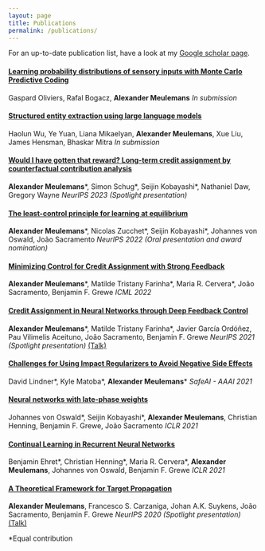 ```yaml
---
layout: page
title: Publications
permalink: /publications/
---
```


For an up-to-date publication list, have a look at my [Google scholar page](https://scholar.google.com/citations?user=nnMccw4AAAAJ&hl=en).

#### [Learning probability distributions of sensory inputs with Monte Carlo Predictive Coding](https://www.biorxiv.org/content/10.1101/2024.02.29.581455v1)
Gaspard Oliviers, Rafal Bogacz, **Alexander Meulemans**
*In submission*

#### [Structured entity extraction using large language models](https://arxiv.org/abs/2402.04437)
Haolun Wu, Ye Yuan, Liana Mikaelyan, **Alexander Meulemans**, Xue Liu, James Hensman, Bhaskar Mitra
*In submission*

#### [Would I have gotten that reward? Long-term credit assignment by counterfactual contribution analysis](https://arxiv.org/abs/2306.16803)
**Alexander Meulemans**\*, Simon Schug\*, Seijin Kobayashi\*, Nathaniel Daw, Gregory Wayne
*NeurIPS 2023 (Spotlight presentation)*

#### [The least-control principle for learning at equilibrium](https://arxiv.org/abs/2207.01332)
**Alexander Meulemans**\*, Nicolas Zucchet\*, Seijin Kobayashi\*, Johannes von Oswald, João Sacramento
*NeurIPS 2022 (Oral presentation and award nomination)*

#### [Minimizing Control for Credit Assignment with Strong Feedback](https://arxiv.org/abs/2204.07249)
**Alexander Meulemans**\*, Matilde Tristany Farinha\*, Maria R. Cervera\*, João Sacramento, Benjamin F. Grewe
*ICML 2022*

#### [Credit Assignment in Neural Networks through Deep Feedback Control](https://proceedings.neurips.cc/paper/2021/hash/25048eb6a33209cb5a815bff0cf6887c-Abstract.html)
**Alexander Meulemans**\*, Matilde Tristany Farinha\*, Javier García Ordóñez, Pau Vilimelis Aceituno, João Sacramento, Benjamin F. Grewe
*NeurIPS 2021 (Spotlight presentation)*
[(Talk)](https://www.youtube.com/watch?v=tktHvr81DZE)

#### [Challenges for Using Impact Regularizers to Avoid Negative Side Effects](https://arxiv.org/abs/2101.12509)
David Lindner\*, Kyle Matoba\*, **Alexander Meulemans**\*
*SafeAI - AAAI 2021*

#### [Neural networks with late-phase weights](https://arxiv.org/abs/2007.12927)
Johannes von Oswald\*, Seijin Kobayashi\*, **Alexander Meulemans**, Christian Henning, Benjamin F. Grewe, João Sacramento
*ICLR 2021*

#### [Continual Learning in Recurrent Neural Networks](https://arxiv.org/abs/2006.12109)
Benjamin Ehret\*, Christian Henning\*, Maria R. Cervera\*, **Alexander Meulemans**, Johannes von Oswald, Benjamin F. Grewe
*ICLR 2021*

#### [A Theoretical Framework for Target Propagation](https://proceedings.neurips.cc//paper/2020/hash/e7a425c6ece20cbc9056f98699b53c6f-Abstract.html)
**Alexander Meulemans**, Francesco S. Carzaniga, Johan A.K. Suykens, João Sacramento, Benjamin F. Grewe
*NeurIPS 2020 (Spotlight presentation)*
[(Talk)](https://www.youtube.com/watch?v=xFb9N4Irj40)


\*Equal contribution





